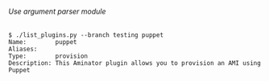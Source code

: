 ###### Use argument parser module
```
$ ./list_plugins.py --branch testing puppet
Name:        puppet
Aliases:
Type:        provision
Description: This Aminator plugin allows you to provision an AMI using Puppet
```
